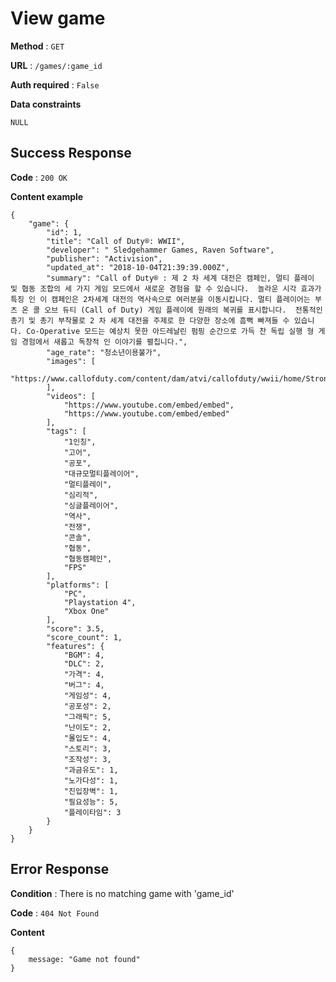 # View game

**Method** : `GET`

**URL** : `/games/:game_id`

**Auth required** : `False`

**Data constraints** 
```
NULL
```

## Success Response

**Code** : `200 OK`

**Content example**
```
{
    "game": {
        "id": 1,
        "title": "Call of Duty®: WWII",
        "developer": " Sledgehammer Games, Raven Software",
        "publisher": "Activision",
        "updated_at": "2018-10-04T21:39:39.000Z",
        "summary": "Call of Duty® : 제 2 차 세계 대전은 캠페인, 멀티 플레이 및 협동 조합의 세 가지 게임 모드에서 새로운 경험을 할 수 있습니다.  놀라운 시각 효과가 특징 인 이 캠페인은 2차세계 대전의 역사속으로 여러분을 이동시킵니다. 멀티 플레이어는 부츠 온 콜 오브 듀티 (Call of Duty) 게임 플레이에 원래의 복귀를 표시합니다.  전통적인 총기 및 총기 부착물로 2 차 세계 대전을 주제로 한 다양한 장소에 흠뻑 빠져들 수 있습니다. Co-Operative 모드는 예상치 못한 아드레날린 펌핑 순간으로 가득 찬 독립 실행 형 게임 경험에서 새롭고 독창적 인 이야기를 펼칩니다.",
        "age_rate": "청소년이용불가",
        "images": [
            "https://www.callofduty.com/content/dam/atvi/callofduty/wwii/home/Stronghold_Metadata_Image.jpg"
        ],
        "videos": [
            "https://www.youtube.com/embed/embed",
            "https://www.youtube.com/embed/embed"
        ],
        "tags": [
            "1인칭",
            "고어",
            "공포",
            "대규모멀티플레이어",
            "멀티플레이",
            "심리적",
            "싱글플레이어",
            "역사",
            "전쟁",
            "콘솔",
            "협동",
            "협동캠페인",
            "FPS"
        ],
        "platforms": [
            "PC",
            "Playstation 4",
            "Xbox One"
        ],
        "score": 3.5,
        "score_count": 1,
        "features": {
            "BGM": 4,
            "DLC": 2,
            "가격": 4,
            "버그": 4,
            "게임성": 4,
            "공포성": 2,
            "그래픽": 5,
            "난이도": 2,
            "몰입도": 4,
            "스토리": 3,
            "조작성": 3,
            "과금유도": 1,
            "노가다성": 1,
            "진입장벽": 1,
            "필요성능": 5,
            "플레이타임": 3
        }
    }
}
```

## Error Response

**Condition** : There is no matching game with 'game_id'

**Code** : `404 Not Found`

**Content**

```
{
    message: "Game not found"
}
```